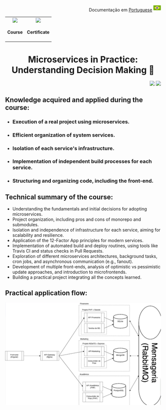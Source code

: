 <div align="right">
  Documentação em <a href="https://github.com/GustavoVieiraa/Microsservicos-na-pratica-entendendo-a-tomada-de-decisoes">Portuguese</a> <img loading="lazy" width="24px" src="https://raw.githubusercontent.com/GustavoVieiraa/MultilanguageReadmes/refs/heads/main/brasil.png" />
</div>

<div align="center">
  <table>
    <tr>
      <td align="center">
        <!-- Certificate Link -->
        <a href="https://cursos.alura.com.br/certificate/gustavo-vieira17/Microsservicos-pratica-tomada-decisoes">
          <img loading="lazy" width="128px" src="https://www.alura.com.br/assets/api/cursos/Microsservicos-pratica-tomada-decisoes.svg" />
        </a>
        <h4>Course</h4>
      </td>
      <td align="center">
        <!-- Certificate Link -->
        <a href="https://cursos.alura.com.br/certificate/gustavo-vieira17/Microsservicos-pratica-tomada-decisoes">
          <img loading="lazy" width="128px" src="https://static.vecteezy.com/system/resources/previews/028/293/920/original/trophy-icon-3d-rendering-illustration-png.png" />
        </a>
        <h4>Certificate</h4>
      </td>
    </tr>
  </table>
  <h1>Microservices in Practice: Understanding Decision Making 🎴</h1>
</div>
<p align="right">
  <img loading="lazy" src="https://img.shields.io/badge/HOURS WORKED-8_HOURS-purple?style=for-the-badge"/>
  <img loading="lazy" src="http://img.shields.io/static/v1?label=STATUS&message=COMPLETED!&color=GREEN&style=for-the-badge"/>
</p>

<div>
  <h2>Knowledge acquired and applied during the course:</h2>
  <ul>
    <li><h3>Execution of a real project using microservices.</h3></li>
    <li><h3>Efficient organization of system services.</h3></li>
    <li><h3>Isolation of each service's infrastructure.</h3></li>
    <li><h3>Implementation of independent build processes for each service.</h3></li>
    <li><h3>Structuring and organizing code, including the front-end.</h3></li>
  </ul>
</div>

<div>
  <h2>Technical summary of the course:</h2>
  <ul>
    <li>Understanding the fundamentals and initial decisions for adopting microservices.</li>
    <li>Project organization, including pros and cons of monorepo and submodules.</li>
    <li>Isolation and independence of infrastructure for each service, aiming for scalability and resilience.</li>
    <li>Application of the 12-Factor App principles for modern services.</li>
    <li>Implementation of automated build and deploy routines, using tools like Travis CI and status checks in Pull Requests.</li>
    <li>Exploration of different microservices architectures, background tasks, cron jobs, and asynchronous communication (e.g., fanout).</li>
    <li>Development of multiple front-ends, analysis of optimistic vs pessimistic update approaches, and introduction to microfrontends.</li>
    <li>Building a practical project integrating all the concepts learned.</li>
  </ul>
</div>

<div>
  <h2>Practical application flow:</h2>
  <img loading="lazy" src="https://github.com/GustavoVieiraa/Microsservicos-na-pratica-entendendo-a-tomada-de-decisoes/blob/main/FluxogramaDaAplica%C3%A7%C3%A3o.png?raw=true">
</div>
